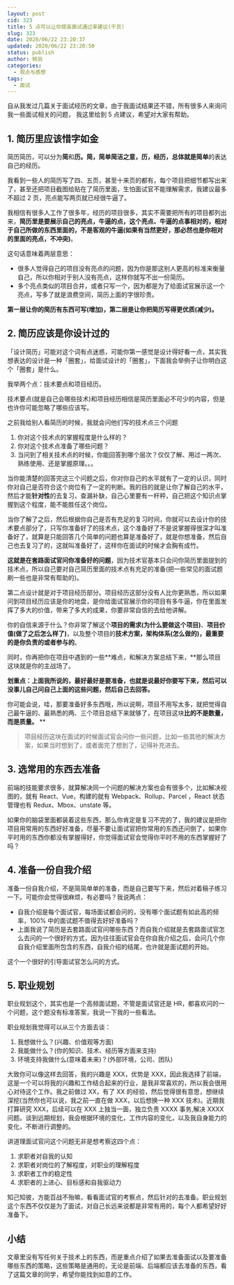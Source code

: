 ```yaml
---
layout: post
cid: 323
title: 5 点可以让你提高面试通过率建议(干货)
slug: 323
date: 2020/06/22 23:20:37
updated: 2020/06/22 23:20:50
status: publish
author: 桃翁
categories: 
  - 观点与感想
tags: 
  - 面试
---
```



自从我发过几篇关于面试经历的文章，由于我面试结果还不错，所有很多人来询问我一些面试相关的问题， 我这里给到 5 点建议，希望对大家有帮助。

## 1. 简历里应该惜字如金

简历简历，可以分为**简**和**历。**简，简单简洁之意，历，经历，总体就是**简单**的表达自己的经历。

我看到一些人的简历写了四、五页，甚至十来页的都有，每个项目把细节都写出来了，甚至还把项目截图给贴在了简历里面，生怕面试官不能理解需求，我建议最多不超过 2 页，亮点能写两页就已经很牛逼了。

我相信有很多人工作了很多年，经历的项目很多，其实不需要把所有的项目都列出来，**简历里是要展示自己的亮点，牛逼的点，这个亮点、牛逼的点事相对的，相对于自己所做的东西里面的，不是客观的牛逼(如果有当然更好，那必然也是你相对的里面的亮点，不冲突)**。

这句话意味着两层意思：

- 很多人觉得自己的项目没有亮点的问题，因为你是那这别人更高的标准来衡量自己，所以你相对于别人没有亮点，这样你就写不出一份简历。
- 多个亮点类似的项目合并，或者只写一个，因为都是为了给面试官展示这一个亮点，写多了就是浪费空间，简历上面的字很珍贵。

**第一层让你的简历有东西可写(增加)，第二层是让你把简历写得更优质(减少)。**

## 2. 简历应该是你设计过的

「设计简历」可能对这个词有点迷惑，可能你第一感觉是设计得好看一点，其实我想表达的设计是一种「圈套」，给面试设计的「圈套」，下面我会举例子让你明白这个「圈套」是什么。

我举两个点：技术要点和项目经历。

技术要点(就是自己会哪些技术)和项目经历相信是简历里面必不可少的内容，但是也许你可能忽略了哪些应该写。

之前我给别人看简历的时候，我就会问他们写的技术点三个问题

1. 你对这个技术点的掌握程度是什么样的？
1. 你对这个技术点准备了哪些问题？
1. 当问到了相关技术点的时候，你能回答到哪个层次？仅仅了解、用过一两次、熟练使用、还是掌握原理。。。

当你能清楚的回答完这三个问题之后，你对你自己的水平就有了一定的认识，同时你对自己是否符合这个岗位有了一定的判断。我的目的就是让你了解自己的水平，然后才能**针对性**的去复习，查漏补缺，自己心里要有一杆秤，自己把这个知识点掌握到这个程度，能不能胜任这个岗位。

当你了解了之后，然后根据你自己是否有充足的复习时间，你就可以去设计你的技术要点部分了，只写你准备好了的技术点，这个准备好了不是说掌握得很深才叫准备好了，就算是只能回答几个简单的问题也算是准备好了，就是你想准备，然后自己也去复习了的，这就叫准备好了，这样你在面试的时候才会胸有成竹。

**这就是在套路面试官问你准备好的问题**，因为技术官基本只会问你简历里面提到的技术点，所以自己要对自己简历里面的技术点有充足的准备(把一些常见的面试题刷一些也是非常有帮助的)。

第二点设计就是对于项目经历部分。项目经历这部分没有人比你更熟悉，所以如果问到项目经历应该是你的地盘，是你给面试官展示你的项目有多牛逼，你在里面发挥了多大的价值，带来了多大的成果，你要非常自信的去给他讲解。

你的自信来源于什么？你非常了解这个**项目的需求(为什么要做这个项目)**、**项目价值(做了之后怎么样了)**，以及整个项目的**技术方案，架构体系(怎么做的)，最重要的是你负责的或者参与的**。

同时，你再把你在项目中遇到的一些**难点，和解决方案总结下来，**那么项目这块就是你的主战场了。

**划重点：上面我所说的，最好最好是要准备，也就是说最好你要写下来，然后可以没事儿自己问自己上面的这些问题，然后自己去回答。**

你可能会说，哇，那要准备好多东西哦，所以说啊，项目不用写太多，就把觉得自己最牛逼的、最熟悉的两、三个项目总结下来就够了，在项目这块**比的不是数量，而是质量。**
\*\*

> 项目经历这块在面试的时候面试官会问你一些问题，比如一些其他的解决方案，如果当时想到了，或者面完了想到了，记得补充进去。

## 3. 选常用的东西去准备

前端的技能要求很多，就算解决同一个问题的解决方案也会有很多个，比如解决视图的，就有 React、Vue，构建的就有 Webpack、Rollup、Parcel ，React 状态管理也有 Redux、Mbox、unstate 等。

如果你的脑袋里面都装着这些东西，那么你肯定是复习不完的了，我的建议是把你项目用常用的东西好好准备，尽量不要让面试官把你常用的东西还问倒了，如果你平时用的东西你都没有掌握得好，你觉得面试官会觉得你平时不用的东西掌握好了吗？

## 4. 准备一份自我介绍

准备一份自我介绍，不是简简单单的准备，而是自己要写下来，然后对着稿子练习一下。可能你会觉得很麻烦，有必要吗？我说两点：

- 自我介绍是每个面试官，每场面试都会问的，没有哪个面试题有如此高的频率，100% 中的面试题不值得去好好准备吗？
- 上面我说了简历是去套路面试官问哪些东西？而自我介绍就是去套路面试官怎么去问的一个很好的方式，因为往往面试官会在你自我介绍之后，会问几个你自我介绍里面所包含的东西，自我介绍的结尾，也许就是面试题的开始。

这个一个很好的引导面试官怎么问的方式。

## 5. 职业规划

职业规划这个，其实也是一个高频面试题，不管是面试官还是 HR，都喜欢问的一个问题，这个题没有标准答案，我说一下我的一些看法。

职业规划我觉得可以从三个方面去谈：

1. 我想做什么？(兴趣、价值观等方面)
1. 我能做什么？(你的知识、技术、经历等方面来支持)
1. 环境支持我做什么(意味着未来)？(外部环境，公司、团队)

大致你可以像这样去回答，我的兴趣是 XXX，优势是 XXX，因此我选择了前端，这是一个可以将我的兴趣和工作结合起来的行业，是我非常喜欢的，所以我会很用心对待这个工作。我之前做过 XX，有了 XX 的经验，然后觉得很有意思，想继续深挖(当然你也可以说，我之前一直在做 XXX，以后想换一种 XXX 技术)。近期我打算研究 XXX，后续可以在 XXX 上独当一面，独立负责 XXXX 事务,解决 XXXX 问题。谈到远期规划，我会根据环境的变化，工作内容的变化，以及我自身能力的变化，不断进行调整的。

讲道理面试官问这个问题无非是想考察这四个点：

1. 求职者对自我的认知
1. 求职者对岗位的了解程度，对职业的理解程度
1. 求职者工作的稳定性
1. 求职者的上进心、目标感和自我驱动力

知己知彼，方能百战不殆嘛，看看面试官的考察点，然后针对的去准备。职业规划这个东西不仅仅是为了面试，对自己长远来说都是非常有用的，每个人都希望好好准备下。

## 小结

文章里没有写任何关于技术上的东西，而是重点介绍了如果去准备面试以及要准备哪些东西的策略，这些策略是通用的，无论是前端、后端都应该去准备的东西，看了这篇文章的同学，希望你能找到如意的工作。
